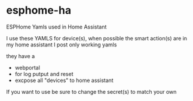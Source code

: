 # esphome-ha
ESPHome Yamls used in Home Assistant 

I use these YAMLS for device(s), when possible the smart action(s) are in my home assistant 
I post only working yamls

they have a 
- webportal
-   for log putput and reset
- excpose all "devices" to home assistant

If you want to use be sure to change the secret(s) to match your own 
